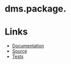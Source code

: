 dms.package.<package>
=====================

<description>

Links
=====

 - [Documentation](./docs/)
 - [Source](./src/)
 - [Tests](./tests/)